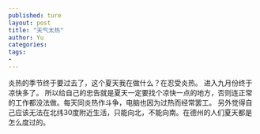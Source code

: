 ```yaml
---
published: ture
layout: post
title: "天气太热"
author: Yu
categories:
tags:
-
---
```


炎热的季节终于要过去了，这个夏天我在做什么？在忍受炎热。
进入九月份终于凉快多了。
所以给自己的忠告就是夏天一定要找个凉快一点的地方，否则连正常的工作都没法做。每天同炎热作斗争，电脑也因为过热而经常罢工。
另外觉得自己应该无法在北纬30度附近生活，只能向北，不能向南。在德州的人们夏天都是怎么度过的。
